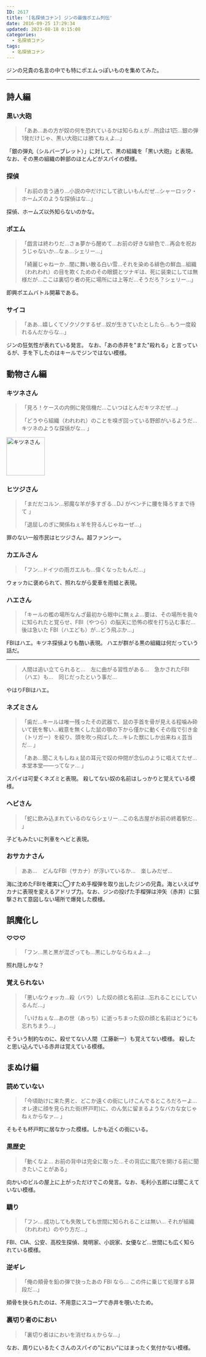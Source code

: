 ```yaml
---
ID: 2617
title: '[名探偵コナン] ジンの最強ポエム列伝'
date: 2016-09-25 17:29:34
updated: 2023-08-18 0:15:08
categories:
  - 名探偵コナン
tags:
  - 名探偵コナン
---
```


ジンの兄貴の名言の中でも特にポエムっぽいものを集めてみた。

---

## 詩人編

### 黒い大砲

<!-- textlint-disable -->

> 「ああ…あの方が奴の何を恐れているかは知らねぇが…所詮は1匹…銀の弾1発だけじゃ、黒い大砲には勝てねぇよ…」

<!-- textlint-enable -->

「銀の弾丸（シルバーブレット）」に対して、黒の組織を「黒い大砲」と表現。なお、その黒の組織の幹部のほとんどがスパイの模様。

### 探偵

<!-- textlint-disable -->

> 「お前の言う通り…小説の中だけにして欲しいもんだぜ…シャーロック・ホームズのような探偵はな…」

<!-- textlint-enable -->

探偵、ホームズ以外知らないのかな。

### ポエム

<!-- textlint-disable -->

> 「戯言は終わりだ…さぁ夢から醒めて…お前の好きな緋色で…再会を祝おうじゃないか…なぁ…シェリー…」
>
> 「綺麗じゃねーか…闇に舞い散る白い雪…それを染める緋色の鮮血…組織（われわれ）の目を欺くためのその眼鏡とツナギは、死に装束にしては無様だが…ここは裏切り者の死に場所には上等だ…そうだろ？シェリー…」

<!-- textlint-enable -->

即興ポエムバトル開幕である。

### サイコ

<!-- textlint-disable -->

> 「ああ…嬉しくてゾクゾクするぜ…奴が生きていたとしたら…もう一度殺れるんだからな…」

<!-- textlint-enable -->

ジンの狂気性が表れている発言。
なお、「あの赤井を"また"殺れる」と言っているが、手を下したのはキールでジンではない模様。

## 動物さん編

### キツネさん

<!-- textlint-disable -->

> 「見ろ！ケースの内側に発信機だ…こいつはとんだキツネだぜ…」
>
> 「どうやら組織（われわれ）のことを嗅ぎ回っている野郎がいるようだ…キツネのような探偵がな… 」

<!-- textlint-enable -->

<img src="https://i.imgur.com/yFONz6Z.png" alt="キツネさん" width="100" height="100">

### ヒツジさん

<!-- textlint-disable -->

> 「まだだコルン…邪魔な羊が多すぎる…DJ がベンチに腰を降ろすまで待て 」
>
> 「退屈しのぎに関係ねぇ羊を狩るんじゃねーぜ…」

<!-- textlint-enable -->

罪のない一般市民はヒツジさん。超ファンシー。

### カエルさん

<!-- textlint-disable -->

> 「フン…ドイツの雨ガエルも…偉くなったもんだ…」

<!-- textlint-enable -->

ウォッカに褒められて、照れながら愛車を雨蛙と表現。

### ハエさん

<!-- textlint-disable -->

> 「キールの檻の場所なんざ最初から眼中に無ぇよ…要は、その場所を我々に知られたと覚らせ、FBI（やつら）の脳天に恐怖の楔を打ち込む事だ…後は急いた FBI（ハエども）が…どう飛ぶか…」

<!-- textlint-enable -->

FBIはハエ。キツネ探偵よりも酷い表現。
ハエが群がる黒の組織は何だっていう話だ。

---

<!-- textlint-disable -->

> 人間は追い立てられると…　左に曲がる習性がある…　急かされたFBI（ハエ）も…　同じだったという事だ…

<!-- textlint-enable -->

やはりFBIはハエ。

### ネズミさん

<!-- textlint-disable -->

> 「歯だ…キールは唯一残ったその武器で、鼠の手首を骨が見える程噛み砕いて銃を奪い…戦意を無くした鼠の顎の下から僅かに動くその指で引き金（トリガー）を絞り、頭を吹っ飛ばした…キレた獣にしか出来ねぇ芸当だ… 」
>
> 「ああ…聞こえもしねぇ鼠の耳元で奴の仲間が念仏のように唱えてたぜ…本堂本堂――ってなァ… 」

<!-- textlint-enable -->

スパイは可愛くネズミと表現。
殺してない奴の名前はしっかりと覚えている模様。

### ヘビさん

<!-- textlint-disable -->

> 「蛇に飲み込まれているのならシェリー…この名古屋がお前の終着駅だ… 」

<!-- textlint-enable -->

子どもみたいに列車をヘビと表現。

### おサカナさん

<!-- textlint-disable -->

> ああ…　どんなFBI（サカナ）が浮いているか…　楽しみだぜ…

<!-- textlint-enable -->

海に沈めたFBIを確実に◯すため手榴弾を取り出したジンの兄貴。海といえばサカナに表現を変えるアドリブ力。なお、ジンの投げた手榴弾は沖矢（赤井）に狙撃されて意図しない場所で爆発した模様。

## 誤魔化し

### ♡♡♡

<!-- textlint-disable -->

> 「フン…黒と黒が混ざっても…黒にしかならねぇよ…」

<!-- textlint-enable -->

照れ隠しかな？

### 覚えられない

<!-- textlint-disable -->

> 「悪いなウォッカ…殺（バラ）した奴の顔と名前は…忘れることにしているんだ…」
>
> 「いけねぇな…あの世（あっち）に逝っちまった奴の顔と名前はどうにも忘れちまう…」

<!-- textlint-enable -->

そういう制約なのに、殺せてない人間（工藤新一）も覚えてない模様。
殺したと思い込んでいる赤井は覚えている模様。

## まぬけ編

### 読めていない

<!-- textlint-disable -->

> 「今頃助けに来た男と、どこか遠くの街にしけこんでるところだろーよ… オレ達に顔を見られた街(杯戸町)に、のん気に留まるようなバカな女じゃねぇからなァ… 」

<!-- textlint-enable -->

そもそも杯戸町に居なかった模様。しかも近くの街にいる。

### 黒歴史

<!-- textlint-disable -->

> 「動くなよ… お前の背中は完全に取った…その背広に風穴を開ける前に聞きたいことがある」

<!-- textlint-enable -->

向かいのビルの屋上に上がっただけでこの発言。なお、毛利小五郎には聞こえていない模様。

### 驕り

<!-- textlint-disable -->

> 「フン… 成功しても失敗しても世間に知られることは無い… それが組織（われわれ）のやり方だ…」

<!-- textlint-enable -->

FBI、CIA、公安、高校生探偵、発明家、小説家、女優など…世間にも広く知られている模様。

### 逆ギレ

<!-- textlint-disable -->

> 「俺の頬骨を鉛の弾で抉ったあの FBI なら… この件に乗じて処理する算段だ…」

<!-- textlint-enable -->

頬骨を抉られたのは、不用意にスコープで赤井を覗いたため。

### 裏切り者のにおい

<!-- textlint-disable -->

> 「裏切り者はにおいを消せねぇからな…」

<!-- textlint-enable -->

なお、周りにいるたくさんのスパイの"におい"にはまったく気付かない模様。
